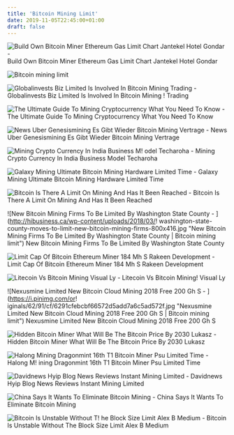 ```yaml
---
title: 'Bitcoin Mining Limit'
date: 2019-11-05T22:45:00+01:00
draft: false
---
```


![Build Own Bitcoin Miner Ethereum Gas Limit Chart Jantekel Hotel Gondar - ](https://steemitimages.com/0x0/https://steemitimages.com/DQmRiGLB6fJLzabLxAd9BwyBRnB24ZXfSWLScEgzutQT8CE/2.jpg "Build Own Bitcoin Miner Ethereum Gas Limit Chart Jantekel Hotel Gondar | Bitcoin mining limit") Build Own Bitcoin Miner Ethereum Gas Limit Chart Jantekel Hotel Gondar

![Bitcoin mining limit](https://i0.wp.com/news.bitcoin.com/wp-content/uploads/2018/08/S9999.jpg?resize\u003d3700,1850\u0026ssl\u003d1 "Bitcoin mining limit") 

![Globalinvests Biz Limited Is Involved In Bitcoin Mining Trading - ](https://i.ytimg.com/vi/lpVN6uHEt4g/hqdefault.jpg "Globalinvests Biz Limited Is Involved In Bitcoin Mining Trading | Bitcoin mining limit") Globalinvests Biz Limited Is Involved In Bitcoin Mining ! Trading

![The Ultimate Guide To Mining Cryptocurrency What You Need To Know - ](https://kingpassive.com/wp-content/uploads/2018/05/Bitcoin-Mining-Farm-800x445.jpg "The Ultimate Guide To Mining Cryptocurrency What You Need To Know | Bitcoin mining limit") The Ultimate Guide To Mining Cryptocurrency What You Need To Know

![News Uber Genesismining Es Gibt Wieder Bitcoin Mining Vertrage - ](https://steemitimages.com/DQmamVnTUGauzpTjNYStzULdYGTk9vzjWiB81V6nnBQZ7oL/Genesis-Mining-BTC-Cloud-Mining-Contracts.png "News Uber Genesismining Es Gibt Wieder Bitcoin Mining Vertrage | Bitcoin mining limit") News Uber Genesismining Es Gibt Wieder Bitcoin Mining Vertrage

![Mining Crypto Currency In India Business M!   odel Techaroha - ](https://www.techaroha.com/wp-content/uploads/2017/09/mining-rig.jpeg "Mining Crypto Currency In India Busi!   ness Model Techaroha | Bitcoin mining limit") Mining Crypto Currency In India Business Model Techaroha

![Galaxy Mining Ultimate Bitcoin Mining Hardware Limited Time - ](https://lifestylegalaxyupdates.com/wp-content/uploads/2019/03/Promo_Image-800x326.png "Galaxy Mining Ultimate Bitcoin Mining Hardware Limited Time | Bitcoin mining limit") Galaxy Mining Ultimate Bitcoin Mining Hardware Limited Time

![Bitcoin Is There A Limit On Mining And Has It Been Reached - ](https://www.forexpeacearmy.com/community/s3/articles/bitcoin-is-there-a-limit-on-mining-and-has-it-been-reached-86105d317d9ed0274-768x250.jpg "Bitcoin Is There A Limit On Mining And Has It Been Reached | Bitcoin mining limit") Bitcoin Is There A Limit On Mining And Has It Been Reached

![New Bitcoin Mining Firms To Be Limited By Washington State County - ](http://hibusiness.ca/wp-content/uploads/2018/03/!   washington-state-county-moves-to-limit-new-bitcoin-mining-firms-800x416.jpg "New Bitcoin Mining Firms To Be Limited By Washington State County | Bitcoin mining limit") New Bitcoin Mining Firms To Be Limited By Washington State County

![Limit Cap Of Bitcoin Ethereum Miner 184 Mh S Rakeen Development - ](https://i.ytimg.com/vi/0SPebrCKqkM/maxresdefault.jpg "Limit Cap Of Bitcoin Ethereum Miner 184 Mh S Rakeen Development | Bitcoin mining limit") Limit Cap Of Bitcoin Ethereum Miner 184 Mh S Rakeen Development

![Litecoin Vs Bitcoin Mining Visual Ly - ](https://thumbnails-visually.netdna-ssl.com/litecoin-vs-bitcoin-mining_52b187358e178.gif "Litecoin Vs Bitcoin Mining Visual Ly | Bitcoin mining limit") Litecoin Vs Bitcoin Mining! Visual Ly

![Nexusmine Limited New Bitcoin Cloud Mining 2018 Free 200 Gh S - ](https://i.pinimg.com/or!   iginals/62/91/cf/6291cfebcbf66572d5add7a6c5ad572f.jpg "Nexusmine Limited New Bitcoin Cloud Mining 2018 Free 200 Gh S | Bitcoin mining limit") Nexusmine Limited New Bitcoin Cloud Mining 2018 Free 200 Gh S

![Hidden Bitcoin Miner What Will Be The Bitcoin Price By 2030 Lukasz - ](https://cdn-images-1.medium.com/max/2400/1*wSE2kkmM02QclcHHoNPxYw.png "Hidden Bitcoin Miner What Will Be The Bitcoin Price By 2030 Lukasz | Bitcoin mining limit") Hidden Bitcoin Miner What Will Be The Bitcoin Price By 2030 Lukasz

![Halong Mining Dragonmint 16th T1 Bitcoin Miner Psu Limited Time - ](https://i.ebayimg.com/images/g/ghYAAOSwXDtbaGFn/s-l1600.jpg "Halong Mining Dragonmint 16th T1 Bitcoin Miner Psu Limited Time | Bitcoin mining limit") Halong M! ining Dragonmint 16th T1 Bitcoin Miner Psu Limited Time

![Davidnews Hyip Blog News Reviews Instant Mining Limited - ](https://3.bp.blogspot.com/-RTNK7-5HiLE/W0N3TXW5tSI/AAAAAAAAFL8/ozMRXB0m9dMkrNVXs1F0zvczFPu5vNPLgCLcBGAs/s1600/instant-mining-limited.jpg "Davidnews Hyip Blog News Reviews Instant Mining Limited | Bitcoin mining limit") Davidnews Hyip Blog News Reviews Instant Mining Limited

![China Says It Wants To Eliminate Bitcoin Mining - ](http://www.ejinsight.com/wp-content/uploads/2019/04/2105860_817d1cb4a3b6aa0c3d3b7bee1f071aa1-692x360.jpg "China Says It Wants To Eliminate Bitcoin Mining | Bitcoin mining limit") China Says It Wants To Eliminate Bitcoin Mining

![Bitcoin Is Unstable Without T!   he Block Size Limit Alex B Medium - ](https://cdn-images-1.medium.com/max/1200/1*dsecm2ueQdQaB3NoHAiKWQ.png "Bitcoin Is Unstable Withou!   t The Block Size Limit Alex B Medium | Bitcoin mining limit") Bitcoin Is Unstable Without The Block Size Limit Alex B Medium